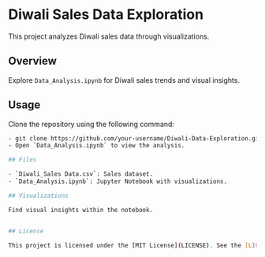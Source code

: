 # Diwali Sales Data Exploration

This project analyzes Diwali sales data through visualizations.

## Overview

Explore `Data_Analysis.ipynb` for Diwali sales trends and visual insights.

## Usage

Clone the repository using the following command:

```bash
- git clone https://github.com/your-username/Diwali-Data-Exploration.git  
- Open `Data_Analysis.ipynb` to view the analysis.

## Files

- `Diwali_Sales Data.csv`: Sales dataset.
- `Data_Analysis.ipynb`: Jupyter Notebook with visualizations.

## Visualizations

Find visual insights within the notebook.


## License

This project is licensed under the [MIT License](LICENSE). See the [LICENSE](LICENSE) file for details.

